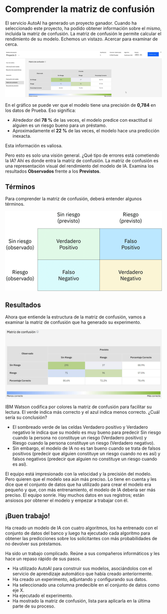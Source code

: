 # Comprender la matriz de confusión

El servicio AutoAI ha generado un proyecto ganador. Cuando ha seleccionado este proyecto, ha podido obtener información sobre el mismo, incluida la matriz de confusión. La matriz de confusión le permite calcular el rendimiento de su modelo. Echemos un vistazo. Acercar para examinar de cerca.

![imagen](/resources/matriz.png)

En el gráfico se puede ver que el modelo tiene una precisión de **0,784** en los datos de Prueba. Eso significa:

- Alrededor del **78 %** de las veces, el modelo predice con exactitud si alguien es un riesgo bueno para un préstamo.
- Aproximadamente el **22 %** de las veces, el modelo hace una predicción inexacta.

Esta información es valiosa.

Pero esto es solo una visión general. ¿Qué tipo de errores está cometiendo la IA? Ahí es donde entra la matriz de confusión. La matriz de confusión es una representación visual del rendimiento del modelo de IA. Examina los resultados **Observados** frente a los **Previstos**.

## Términos

Para comprender la matriz de confusión, deberá entender algunos términos.

![imagen](/resources/terminos.png)

## Resultados

Ahora que entiende la estructura de la matriz de confusión, vamos a examinar la matriz de confusión que ha generado su experimento.

![imagen](/resources/matriz2.png)

IBM Watson codifica por colores la matriz de confusión para facilitar su lectura. El verde indica más correcto y el azul indica menos correcto. ¿Cuál sería su conclusión?

- El sombreado verde de las celdas Verdadero positivo y Verdadero negativo le indica que su modelo es muy bueno para predecir Sin riesgo cuando la persona no constituye un riesgo (Verdadero positivo) y Riesgo cuando la persona constituye un riesgo (Verdadero negativo).
- Sin embargo, el modelo de IA no es tan bueno cuando se trata de falsos positivos (predecir que alguien constituye un riesgo cuando no es así) y falsos negativos (predecir que alguien no constituye un riesgo cuando es así).

El equipo está impresionado con la velocidad y la precisión del modelo. Pero quieren que el modelo sea aún más preciso. Lo tiene en cuenta y les dice que el conjunto de datos que ha utilizado para crear el modelo era pequeño y que, con más entrenamiento, el modelo de IA debería ser más preciso. El equipo sonríe. Hay muchos datos en sus registros; están ansiosos por obtener el modelo y empezar a trabajar con él.

## ¡Buen trabajo!

Ha creado un modelo de IA con cuatro algoritmos, los ha entrenado con el conjunto de datos del banco y luego ha ejecutado cada algoritmo para obtener las predicciones sobre los solicitantes con más probabilidades de no devolver sus préstamos.

Ha sido un trabajo complicado. Reúne a sus compañeros informáticos y les hace un repaso rápido de sus pasos.

- Ha utilizado AutoAI para construir sus modelos, asociándolos con el servicio de aprendizaje automático que había creado anteriormente.
- Ha creado un experimento, adjuntando y conﬁgurando sus datos.
- Ha seleccionado una columna predecible en el conjunto de datos como eje X.
- Ha ejecutado el experimento.
- Ha mostrado la matriz de confusión, lista para aplicarla en la última parte de su proceso.